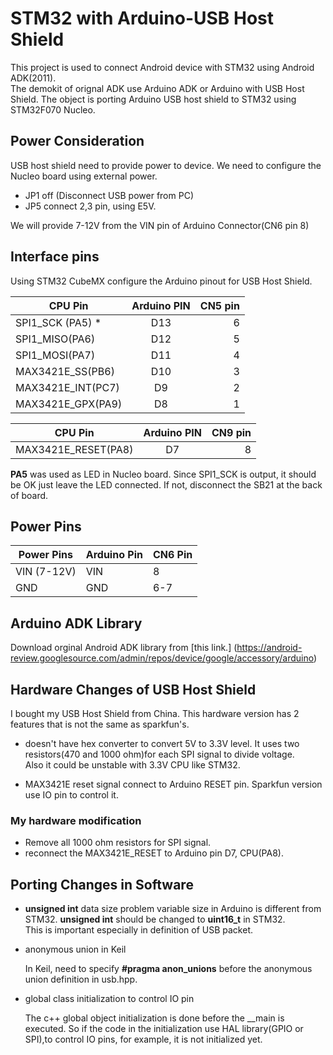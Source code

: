 # STM32 with Arduino-USB Host Shield
This project is used to connect Android device with STM32 using Android ADK(2011).  
The demokit of orignal ADK use Arduino ADK or Arduino with USB Host Shield.  The object is 
porting Arduino USB host shield to STM32 using STM32F070 Nucleo.  

## Power Consideration
USB host shield need to provide power to device.  We need to configure the Nucleo board using external power.

* JP1 off (Disconnect USB power from PC)
* JP5 connect 2,3 pin, using E5V.  

We will provide 7-12V from the VIN pin of Arduino Connector(CN6 pin 8)

## Interface pins

Using STM32 CubeMX configure the Arduino pinout for USB Host Shield.  

| CPU Pin          | Arduino PIN   | CN5 pin|
| ---------------  |:-------------:| ------:|
| SPI1_SCK (PA5) * | D13           |    6   |
| SPI1_MISO(PA6)  | D12            |    5   |
| SPI1_MOSI(PA7)  | D11            |    4   |
| MAX3421E_SS(PB6)| D10            |    3   |
| MAX3421E_INT(PC7)| D9            |    2   |
| MAX3421E_GPX(PA9)| D8            |    1   |

| CPU Pin          | Arduino PIN   | CN9 pin|
| ---------------  |:-------------:| ------:|
| MAX3421E_RESET(PA8)| D7          |    8   |


**PA5** was used as LED in Nucleo board.  Since SPI1_SCK is output, it should be OK just leave the LED connected.  If not, 
disconnect the SB21 at the back of board.

## Power Pins
| Power Pins  | Arduino Pin | CN6 Pin|
| ----------  | ----------- | ------ |
| VIN (7-12V) | VIN         |  8     |
| GND         | GND         |  6-7   |


## Arduino ADK Library
Download orginal Android ADK library from [this link.] (https://android-review.googlesource.com/admin/repos/device/google/accessory/arduino)

## Hardware Changes of USB Host Shield
I bought my USB Host Shield from China.  This hardware version has 2 features that is not the same as sparkfun's.

* doesn't have hex converter to convert 5V to 3.3V level.  It uses two resistors(470 and 1000 ohm)for each SPI signal to divide voltage.  
Also it could be unstable with 3.3V CPU like STM32.

* MAX3421E reset signal connect to Arduino RESET pin. Sparkfun version use IO pin to control it.  

### My hardware modification
   * Remove all 1000 ohm resistors for SPI signal. 
   * reconnect the MAX3421E_RESET to Arduino pin D7, CPU(PA8). 
   
   
## Porting Changes in Software

   * **unsigned int** data size problem
   variable size in Arduino is different from STM32.  **unsigned int** should be changed to **uint16_t** in STM32.  
   This is important especially in definition of USB packet.  
   
   * anonymous union in Keil
   
      In Keil, need to specify **#pragma anon_unions** before the anonymous union definition in usb.hpp.  
   
   * global class initialization to control IO pin
   
      The c++ global object initialization is done before the __main is executed.  So if the code in the initialization use HAL library(GPIO or SPI),to control IO pins, for example, it is not initialized yet.  
   

